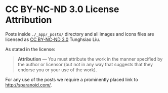 # CC BY-NC-ND 3.0 License Attribution

Posts inside `./_app/_posts/` directory and all images and icons files are licensed as [CC BY-NC-ND 3.0](http://creativecommons.org/licenses/by-nc-nd/3.0/) Tunghsiao Liu.

As stated in the license:
> **Attribution** — You must attribute the work in the manner specified by the author or licensor (but not in any way that suggests that they endorse you or your use of the work).

For any use of the posts we require a prominently placed link to <http://sparanoid.com/>.
